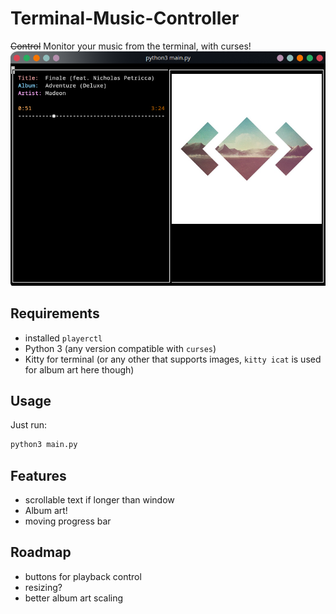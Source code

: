 # Terminal-Music-Controller

~~Control~~ Monitor your music from the terminal, with curses!
![Example view](example.png)
## Requirements
- installed `playerctl`
- Python 3 (any version compatible with `curses`)
- Kitty for terminal (or any other that supports images, `kitty icat` is used for album art here though)

## Usage
Just run:
```bash
python3 main.py
```
## Features
- scrollable text if longer than window
- Album art!
- moving progress bar
## Roadmap
- buttons for playback control
- resizing?
- better album art scaling